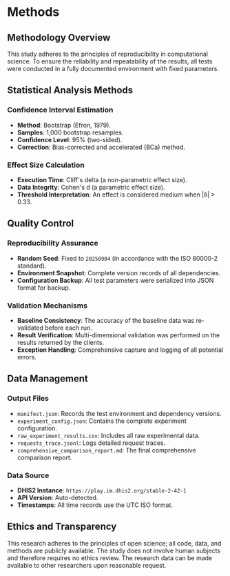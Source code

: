 # Methods

## Methodology Overview

This study adheres to the principles of reproducibility in computational science. To ensure the reliability and repeatability of the results, all tests were conducted in a fully documented environment with fixed parameters.

## Statistical Analysis Methods

### Confidence Interval Estimation

-   **Method**: Bootstrap (Efron, 1979).
-   **Samples**: 1,000 bootstrap resamples.
-   **Confidence Level**: 95% (two-sided).
-   **Correction**: Bias-corrected and accelerated (BCa) method.

### Effect Size Calculation

-   **Execution Time**: Cliff's delta (a non-parametric effect size).
-   **Data Integrity**: Cohen's d (a parametric effect size).
-   **Threshold Interpretation**: An effect is considered medium when |δ| > 0.33.

## Quality Control

### Reproducibility Assurance

-   **Random Seed**: Fixed to `20250904` (in accordance with the ISO 80000-2 standard).
-   **Environment Snapshot**: Complete version records of all dependencies.
-   **Configuration Backup**: All test parameters were serialized into JSON format for backup.

### Validation Mechanisms

-   **Baseline Consistency**: The accuracy of the baseline data was re-validated before each run.
-   **Result Verification**: Multi-dimensional validation was performed on the results returned by the clients.
-   **Exception Handling**: Comprehensive capture and logging of all potential errors.

## Data Management

### Output Files

-   `manifest.json`: Records the test environment and dependency versions.
-   `experiment_config.json`: Contains the complete experiment configuration.
-   `raw_experiment_results.csv`: Includes all raw experimental data.
-   `requests_trace.jsonl`: Logs detailed request traces.
-   `comprehensive_comparison_report.md`: The final comprehensive comparison report.

### Data Source

-   **DHIS2 Instance**: `https://play.im.dhis2.org/stable-2-42-1`
-   **API Version**: Auto-detected.
-   **Timestamps**: All time records use the UTC ISO format.

## Ethics and Transparency

This research adheres to the principles of open science; all code, data, and methods are publicly available. The study does not involve human subjects and therefore requires no ethics review. The research data can be made available to other researchers upon reasonable request.
